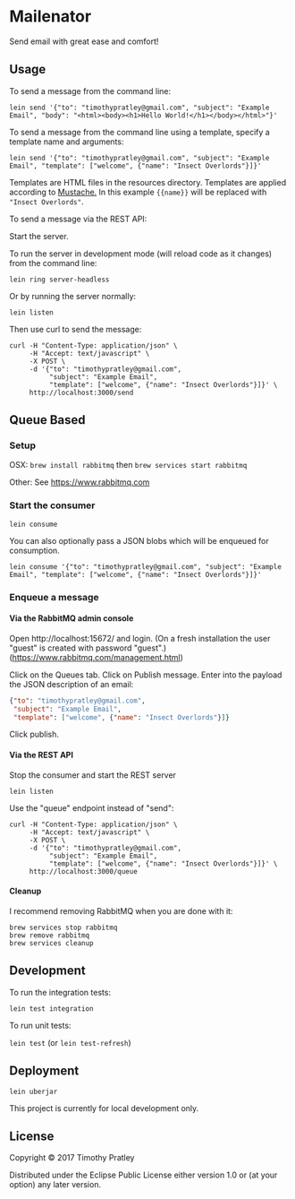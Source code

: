 # Mailenator

Send email with great ease and comfort!



## Usage

To send a message from the command line:

`lein send '{"to": "timothypratley@gmail.com", "subject": "Example Email", "body": "<html><body><h1>Hello World!</h1></body></html>"}'`


To send a message from the command line using a template,
specify a template name and arguments:

`lein send '{"to": "timothypratley@gmail.com", "subject": "Example Email", "template": ["welcome", {"name": "Insect Overlords"}]}'`

Templates are HTML files in the resources directory.
Templates are applied according to [Mustache.](http://mustache.github.io/mustache.5.html)
In this example `{{name}}` will be replaced with `"Insect Overlords"`.

To send a message via the REST API:

Start the server.

To run the server in development mode (will reload code as it changes) from the command line:

`lein ring server-headless`

Or by running the server normally:

`lein listen`

Then use curl to send the message:

```
curl -H "Content-Type: application/json" \
     -H "Accept: text/javascript" \
     -X POST \
     -d '{"to": "timothypratley@gmail.com",
          "subject": "Example Email",
          "template": ["welcome", {"name": "Insect Overlords"}]}' \
     http://localhost:3000/send
```


## Queue Based

### Setup

OSX: `brew install rabbitmq` then `brew services start rabbitmq`

Other: See https://www.rabbitmq.com

### Start the consumer

`lein consume`

You can also optionally pass a JSON blobs which will be enqueued for consumption.

`lein consume '{"to": "timothypratley@gmail.com",
                        "subject": "Example Email",
                        "template": ["welcome", {"name": "Insect Overlords"}]}'`

### Enqueue a message

#### Via the RabbitMQ admin console

Open http://localhost:15672/ and login.
(On a fresh installation the user "guest" is created with password "guest".)
(https://www.rabbitmq.com/management.html)

Click on the Queues tab.
Click on Publish message.
Enter into the payload the JSON description of an email:

```json
{"to": "timothypratley@gmail.com",
 "subject": "Example Email",
 "template": ["welcome", {"name": "Insect Overlords"}]}
```

Click publish.


#### Via the REST API

Stop the consumer and start the REST server

`lein listen`

Use the "queue" endpoint instead of "send":

```
curl -H "Content-Type: application/json" \
     -H "Accept: text/javascript" \
     -X POST \
     -d '{"to": "timothypratley@gmail.com",
          "subject": "Example Email",
          "template": ["welcome", {"name": "Insect Overlords"}]}' \
     http://localhost:3000/queue
```

#### Cleanup

I recommend removing RabbitMQ when you are done with it:

```
brew services stop rabbitmq
brew remove rabbitmq
brew services cleanup
```



## Development

To run the integration tests:

`lein test integration`


To run unit tests:

`lein test` (or `lein test-refresh`)



## Deployment

`lein uberjar`

This project is currently for local development only.



## License

Copyright © 2017 Timothy Pratley

Distributed under the Eclipse Public License either version 1.0 or (at
your option) any later version.
